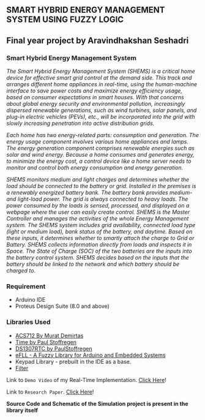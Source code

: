 ## **SMART HYBRID ENERGY MANAGEMENT SYSTEM USING FUZZY LOGIC**
## Final year project by Aravindhakshan Seshadri

### Smart Hybrid Energy Management System
*The Smart Hybrid Energy Management System (SHEMS) is a critical home device for effective smart grid control at the demand side. This track and arranges different home appliances in real-time, using the human-machine interface to save power costs and maximize energy efficiency usage, based on consumer expectations in smart houses. With that concerns about global energy security and environmental pollution, increasingly dispersed renewable generations, such as wind turbines, solar panels, and plug-in electric vehicles (PEVs), etc., will be incorporated into the grid with slowly increasing penetration into active distribution grids.*

_Each home has two energy-related parts: consumption and generation. The energy usage component involves various home appliances and lamps. The energy generation component comprises renewable energies such as solar and wind energy. Because a home consumes and generates energy, to minimize the energy cost, a control device like a home server needs to monitor and control both energy consumption and energy generation._

_SHEMS monitors medium and light charges and determines whether the load should be connected to the battery or grid. Installed in the premises is a renewably energized battery bank. The battery bank provides medium- and light-load power. The grid is always connected to heavy loads. The power consumed by the loads is sensed, processed, and displayed on a webpage where the user can easily create control. SHEMS is the Master Controller and manages the activities of the whole Energy Management system.
The SHEMS system includes grid availability, connected load type (light or medium load), bank status of the battery, and daytime. Based on these inputs, it determines whether to smartly attach the charge to Grid or Battery. SHEMS collects information directly from loads and inspects it in Space. The State of Charge (SOC) of the two batteries are the inputs into the battery control system. SHEMS decides based on the inputs that the battery should be linked to the network and which battery should be charged to._


### Requirement
- Arduino IDE
- Proteus Design Suite (8.0 and above)

### Libraries Used
- [ACS712 By Murat Demirtas](https://github.com/muratdemirtas/ACS712-arduino-1)
- [Time by Paul Stoffregen](https://github.com/PaulStoffregen/Time)
- [DS1307RTC by PaulStoffregen](https://github.com/PaulStoffregen/DS1307RTC)
- [eFLL - A Fuzzy Library for Arduino and Embedded Systems](https://github.com/zerokol/eFLL) 
- Keypad Library - prebuilt in the IDE as a base.
- [Filter](https://github.com/hideakitai/Filters)

Link to `Demo Video` of my Real-Time Implementation. [Click Here](https://youtu.be/K4hGNZzHAwU)!

Link to `Research Paper`. [Click Here](http://ijsrem.com/download/smart-hybrid-energy-management-system-using-fuzzy-logic/?wpdmdl=3568&masterkey=5eeec2d6ef2ff)!

**Source Code and Schematic of the Simulation project is present in the library itself**
